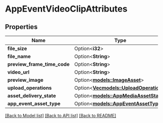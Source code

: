 # AppEventVideoClipAttributes

## Properties

Name | Type | Description | Notes
------------ | ------------- | ------------- | -------------
**file_size** | Option<**i32**> |  | [optional]
**file_name** | Option<**String**> |  | [optional]
**preview_frame_time_code** | Option<**String**> |  | [optional]
**video_url** | Option<**String**> |  | [optional]
**preview_image** | Option<[**models::ImageAsset**](ImageAsset.md)> |  | [optional]
**upload_operations** | Option<[**Vec<models::UploadOperation>**](UploadOperation.md)> |  | [optional]
**asset_delivery_state** | Option<[**models::AppMediaAssetState**](AppMediaAssetState.md)> |  | [optional]
**app_event_asset_type** | Option<[**models::AppEventAssetType**](AppEventAssetType.md)> |  | [optional]

[[Back to Model list]](../README.md#documentation-for-models) [[Back to API list]](../README.md#documentation-for-api-endpoints) [[Back to README]](../README.md)


